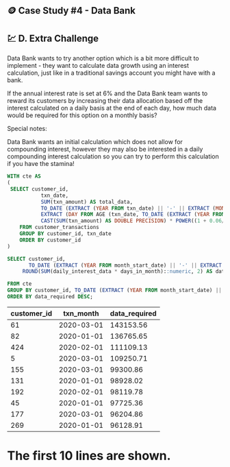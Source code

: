 ## 🪙 Case Study #4 - Data Bank

## 💹 D. Extra Challenge

Data Bank wants to try another option which is a bit more difficult to implement - they want to calculate data growth using an interest calculation, just like in a traditional savings account you might have with a bank.

If the annual interest rate is set at 6% and the Data Bank team wants to reward its customers by increasing their data allocation based off the interest calculated on a daily basis at the end of each day, how much data would be required for this option on a monthly basis?

Special notes:

Data Bank wants an initial calculation which does not allow for compounding interest, however they may also be interested in a daily compounding interest calculation so you can try to perform this calculation if you have the stamina!


````sql
WITH cte AS
(
 SELECT customer_id,
	       txn_date,
	       SUM(txn_amount) AS total_data,
	       TO_DATE (EXTRACT (YEAR FROM txn_date) || '-' || EXTRACT (MONTH FROM txn_date) || '-01', 'YYYY-MM-DD') AS month_start_date,
	       EXTRACT (DAY FROM AGE (txn_date, TO_DATE (EXTRACT (YEAR FROM txn_date) || '-' || EXTRACT (MONTH FROM txn_date) || '-01', 'YYYY-MM-DD'))) AS days_in_month,
	       CAST(SUM(txn_amount) AS DOUBLE PRECISION) * POWER((1 + 0.06/365), EXTRACT (DAY FROM AGE ('1900-01-01':: date, txn_date))) AS daily_interest_data
	FROM customer_transactions
	GROUP BY customer_id, txn_date
	ORDER BY customer_id
)

SELECT customer_id,
       TO_DATE (EXTRACT (YEAR FROM month_start_date) || '-' || EXTRACT (MONTH FROM month_start_date) || '-01', 'YYYY-MM-DD') AS txn_month,
     ROUND(SUM(daily_interest_data * days_in_month)::numeric, 2) AS data_required

FROM cte
GROUP BY customer_id, TO_DATE (EXTRACT (YEAR FROM month_start_date) || '-' || EXTRACT (MONTH FROM month_start_date) || '-01', 'YYYY-MM-DD')
ORDER BY data_required DESC;
````
| customer_id |   txn_month   | data_required |
|-------------|---------------|---------------|
|     61      |  2020-03-01   |    143153.56  |
|     82      |  2020-01-01   |    136765.65  |
|     424     |  2020-02-01   |    111109.13  |
|     5       |  2020-03-01   |    109250.71  |
|     155     |  2020-03-01   |     99300.86  |
|     131     |  2020-01-01   |     98928.02  |
|     192     |  2020-02-01   |     98119.78  |
|     45      |  2020-01-01   |     97725.36  |
|     177     |  2020-03-01   |     96204.86  |
|     269     |  2020-01-01   |     96128.91  |

# The first 10 lines are shown.
